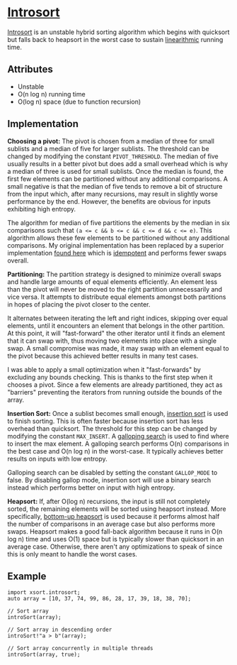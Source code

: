 # [Introsort](./introsort.d) #
[Introsort](https://en.wikipedia.org/wiki/Introsort) is an unstable hybrid sorting algorithm which begins with quicksort but falls back to heapsort in the worst case to sustain [linearithmic](https://en.wikipedia.org/wiki/Time_complexity#Linearithmic_time) running time.

## Attributes ##
- Unstable
- O(n log n) running time
- O(log n) space (due to function recursion)

## Implementation ##
**Choosing a pivot:** The pivot is chosen from a median of three for small sublists and a median of five for larger sublists. The threshold can be changed by modifying the constant `PIVOT_THRESHOLD`. The median of five usually results in a better pivot but does add a small overhead which is why a median of three is used for small sublists. Once the median is found, the first few elements can be partitioned without any additional comparisons. A small negative is that the median of five tends to remove a bit of structure from the input which, after many recursions, may result in slightly worse performance by the end. However, the benefits are obvious for inputs exhibiting high entropy.

The algorithm for median of five partitions the elements by the median in six comparisons such that `(a <= c && b <= c && c <= d && c <= e)`. This algorithm allows these few elements to be partitioned without any additional comparisons. My original implementation has been replaced by a superior implementation [found here](http://forum.dlang.org/post/n8u980$1gkr$1@digitalmars.com) which is [idempotent](https://en.wiktionary.org/wiki/idempotent#Adjective) and performs fewer swaps overall.

**Partitioning:** The partition strategy is designed to minimize overall swaps and handle large amounts of equal elements efficiently. An element less than the pivot will never be moved to the right partition unnecessarily and vice versa. It attempts to distribute equal elements amongst both partitions in hopes of placing the pivot closer to the center.

It alternates between iterating the left and right indices, skipping over equal elements, until it encounters an element that belongs in the other partition. At this point, it will "fast-forward" the other iterator until it finds an element that it can swap with, thus moving two elements into place with a single swap. A small compromise was made, it may swap with an element equal to the pivot because this achieved better results in many test cases.

I was able to apply a small optimization when it "fast-forwards" by excluding any bounds checking. This is thanks to the first step when it chooses a pivot. Since a few elements are already partitioned, they act as "barriers" preventing the iterators from running outside the bounds of the array.

**Insertion Sort:** Once a sublist becomes small enough, [insertion sort](https://en.wikipedia.org/wiki/Insertion_sort) is used to finish sorting. This is often faster because insertion sort has less overhead than quicksort. The threshold for this step can be changed by modifying the constant `MAX_INSERT`. A [galloping search](https://en.wikipedia.org/wiki/Exponential_search) is used to find where to insert the max element. A galloping search performs O(n) comparisons in the best case and O(n log n) in the worst-case. It typically achieves better results on inputs with low entropy.

Galloping search can be disabled by setting the constant `GALLOP_MODE` to false. By disabling gallop mode, insertion sort will use a binary search instead which performs better on input with high entropy.

**Heapsort:** If, after O(log n) recursions, the input is still not completely sorted, the remaining elements will be sorted using heapsort instead. More specifically, [bottom-up heapsort](https://en.wikipedia.org/wiki/Heapsort#Bottom-up_heapsort) is used because it performs almost half the number of comparisons in an average case but also performs more swaps. Heapsort makes a good fall-back algorithm because it runs in O(n log n) time and uses O(1) space but is typically slower than quicksort in an average case. Otherwise, there aren't any optimizations to speak of since this is only meant to handle the worst cases.

## Example ##
    import xsort.introsort;
    auto array = [10, 37, 74, 99, 86, 28, 17, 39, 18, 38, 70];
    
    // Sort array
    introSort(array);
    
    // Sort array in descending order
    introSort!"a > b"(array);
    
    // Sort array concurrently in multiple threads
    introSort(array, true);